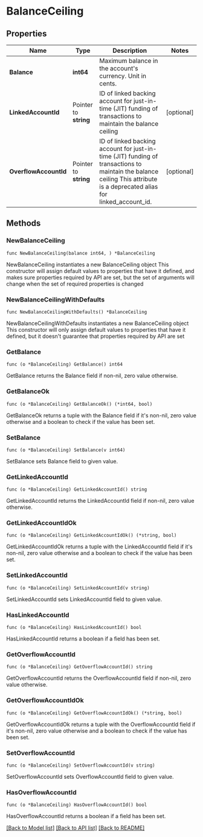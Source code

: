# BalanceCeiling

## Properties

Name | Type | Description | Notes
------------ | ------------- | ------------- | -------------
**Balance** | **int64** | Maximum balance in the account&#39;s currency. Unit in cents. | 
**LinkedAccountId** | Pointer to **string** | ID of linked backing account for just-in-time (JIT) funding of transactions to maintain the balance ceiling  | [optional] 
**OverflowAccountId** | Pointer to **string** | ID of linked backing account for just-in-time (JIT) funding of transactions to maintain the balance ceiling This attribute is a deprecated alias for linked_account_id.  | [optional] 

## Methods

### NewBalanceCeiling

`func NewBalanceCeiling(balance int64, ) *BalanceCeiling`

NewBalanceCeiling instantiates a new BalanceCeiling object
This constructor will assign default values to properties that have it defined,
and makes sure properties required by API are set, but the set of arguments
will change when the set of required properties is changed

### NewBalanceCeilingWithDefaults

`func NewBalanceCeilingWithDefaults() *BalanceCeiling`

NewBalanceCeilingWithDefaults instantiates a new BalanceCeiling object
This constructor will only assign default values to properties that have it defined,
but it doesn't guarantee that properties required by API are set

### GetBalance

`func (o *BalanceCeiling) GetBalance() int64`

GetBalance returns the Balance field if non-nil, zero value otherwise.

### GetBalanceOk

`func (o *BalanceCeiling) GetBalanceOk() (*int64, bool)`

GetBalanceOk returns a tuple with the Balance field if it's non-nil, zero value otherwise
and a boolean to check if the value has been set.

### SetBalance

`func (o *BalanceCeiling) SetBalance(v int64)`

SetBalance sets Balance field to given value.


### GetLinkedAccountId

`func (o *BalanceCeiling) GetLinkedAccountId() string`

GetLinkedAccountId returns the LinkedAccountId field if non-nil, zero value otherwise.

### GetLinkedAccountIdOk

`func (o *BalanceCeiling) GetLinkedAccountIdOk() (*string, bool)`

GetLinkedAccountIdOk returns a tuple with the LinkedAccountId field if it's non-nil, zero value otherwise
and a boolean to check if the value has been set.

### SetLinkedAccountId

`func (o *BalanceCeiling) SetLinkedAccountId(v string)`

SetLinkedAccountId sets LinkedAccountId field to given value.

### HasLinkedAccountId

`func (o *BalanceCeiling) HasLinkedAccountId() bool`

HasLinkedAccountId returns a boolean if a field has been set.

### GetOverflowAccountId

`func (o *BalanceCeiling) GetOverflowAccountId() string`

GetOverflowAccountId returns the OverflowAccountId field if non-nil, zero value otherwise.

### GetOverflowAccountIdOk

`func (o *BalanceCeiling) GetOverflowAccountIdOk() (*string, bool)`

GetOverflowAccountIdOk returns a tuple with the OverflowAccountId field if it's non-nil, zero value otherwise
and a boolean to check if the value has been set.

### SetOverflowAccountId

`func (o *BalanceCeiling) SetOverflowAccountId(v string)`

SetOverflowAccountId sets OverflowAccountId field to given value.

### HasOverflowAccountId

`func (o *BalanceCeiling) HasOverflowAccountId() bool`

HasOverflowAccountId returns a boolean if a field has been set.


[[Back to Model list]](../README.md#documentation-for-models) [[Back to API list]](../README.md#documentation-for-api-endpoints) [[Back to README]](../README.md)


